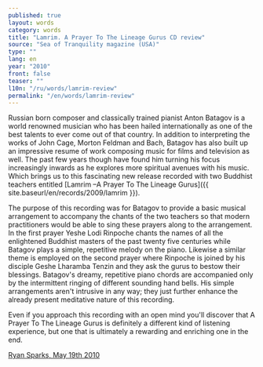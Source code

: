 ```yaml
---
published: true
layout: words
category: words
title: "Lamrim. A Prayer To The Lineage Gurus CD review"
source: "Sea of Tranquility magazine (USA)"
type: ""
lang: en
year: "2010"
front: false
teaser: ""
l10n: "/ru/words/lamrim-review"
permalink: "/en/words/lamrim-review"
---
```


Russian born composer and classically trained pianist Anton Batagov is a world renowned musician who has been hailed internationally as one of the best talents to ever come out of that country. In addition to interpreting the works of John Cage, Morton Feldman and Bach, Batagov has also built up an impressive resume of work composing music for films and television as well. The past few years though have found him turning his focus increasingly inwards as he explores more spiritual avenues with his music. Which brings us to this fascinating new release recorded with two Buddhist teachers entitled [Lamrim –A Prayer To The Lineage Gurus]({{ site.baseurl/en/records/2009/lamrim }}).

The purpose of this recording was for Batagov to provide a basic musical arrangement to accompany the chants of the two teachers so that modern practitioners would be able to sing these prayers along to the arrangement. In the first prayer Yeshe Lodi Rinpoche chants the names of all the enlightened Buddhist masters of the past twenty five centuries while Batagov plays a simple, repetitive melody on the piano. Likewise a similar theme is employed on the second prayer where Rinpoche is joined by his disciple Geshe Lharamba Tenzin and they ask the gurus to bestow their blessings. Batagov's dreamy, repetitive piano chords are accompanied only by the intermittent ringing of different sounding hand bells. His simple arrangements aren't intrusive in any way; they just further enhance the already present meditative nature of this recording.

Even if you approach this recording with an open mind you'll discover that A Prayer To The Lineage Gurus is definitely a different kind of listening experience, but one that is ultimately a rewarding and enriching one in the end.

[Ryan Sparks, May 19th 2010](http://www.seaoftranquility.org/reviews.php?op=showcontent&id=9209)